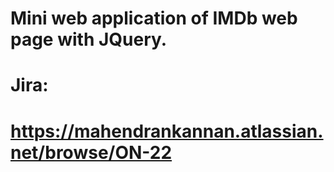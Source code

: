 # Mini web application of IMDb web page with JQuery.



# Jira: 
# https://mahendrankannan.atlassian.net/browse/ON-22